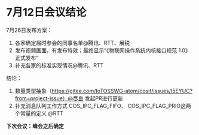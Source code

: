 # 7月12日会议结论

7月26日发布方案：
1. 各家确定届时参会的同事名单@腾讯、RTT、展锐
2. 发布视频画面，有发布特效；最终显示“《物联网操作系统内核接口规范 1.0》正式发布”
3. 补充各家的标准实现情况@腾讯、RTT


结论：
1. 数量类型抽象（https://gitee.com/IoTOSSWG-atom/cosit/issues/I5EYUC?from=project-issue）@尽良 发起PR进行更新
2. 补充消息队列工作方式 COS_IPC_FLAG_FIFO、 COS_IPC_FLAG_PRIO这两个常量的定义 @RTT

 **下次会议：峰会之后确定** 